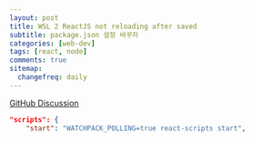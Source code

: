 ```yaml
---
layout: post
title: WSL 2 ReactJS not reloading after saved
subtitle: package.json 설정 바꾸자
categories: [web-dev]
tags: [react, node]
comments: true
sitemap:
  changefreq: daily
---
```


[GitHub Discussion](https://github.com/facebook/create-react-app/issues/10253#issuecomment-1127340307)

```json
"scripts": {
    "start": "WATCHPACK_POLLING=true react-scripts start",
```
